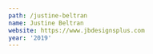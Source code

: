 ```yaml
---
path: /justine-beltran
name: Justine Beltran
website: https://www.jbdesignsplus.com
year: '2019'
---
```

